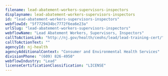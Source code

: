 ```yaml
---
filename: lead-abatement-workers-supervisors-inspectors
displayname: lead-abatement-workers-supervisors-inspectors
id: "lead-abatement-workers-supervisors-inspectors"
webflowId: "5f7729434bc7772f6ea6e23a"
urlSlug: "lead-abatement-workers-supervisors-inspectors"
webflowName: "Lead Abatement Workers, Supervisors, Inspectors"
callToActionLink: "http://nj.gov/health/ceohs/lead/lead-training-cert/"
callToActionText: ""
agencyId: nj-health
agencyAdditionalContext: "Consumer and Environmental Health Services"
divisionPhone: "(609) 826-4950"
webflowIndustry: "Lead"
licenseCertificationClassification: "LICENSE"
---
```

